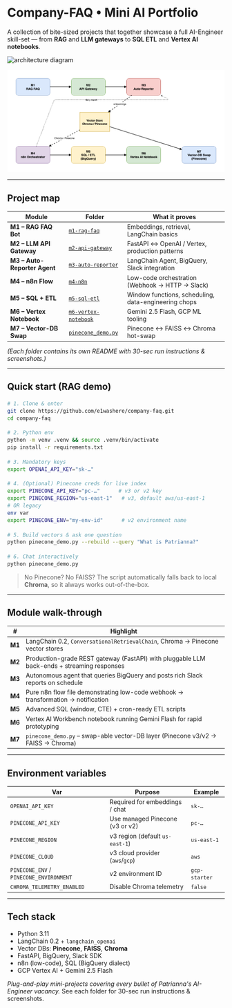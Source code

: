 # Company-FAQ • Mini AI Portfolio

A collection of bite-sized projects that together showcase a full AI-Engineer skill-set — from **RAG** and **LLM gateways** to **SQL ETL** and **Vertex AI notebooks**.

![architecture diagram](docs/architecture.png)

![architecture diagram](./architecture.png)

---

## Project map

| Module | Folder | What it proves |
| ------ | ------ | -------------- |
| **M1 – RAG FAQ Bot** | [`m1-rag-faq`](./m1-rag-faq/) | Embeddings, retrieval, LangChain basics |
| **M2 – LLM API Gateway** | [`m2-api-gateway`](./m2-api-gateway/) | FastAPI ↔ OpenAI / Vertex, production patterns |
| **M3 – Auto-Reporter Agent** | [`m3-auto-reporter`](./m3-auto-reporter/) | LangChain Agent, BigQuery, Slack integration |
| **M4 – n8n Flow** | [`m4-n8n`](./m4-n8n/) | Low-code orchestration (Webhook → HTTP → Slack) |
| **M5 – SQL + ETL** | [`m5-sql-etl`](./m5-sql-etl/) | Window functions, scheduling, data-engineering chops |
| **M6 – Vertex Notebook** | [`m6-vertex-notebook`](./m6-vertex-notebook/) | Gemini 2.5 Flash, GCP ML tooling |
| **M7 – Vector-DB Swap** | [`pinecone_demo.py`](./pinecone_demo.py) | Pinecone ↔ FAISS ↔ Chroma hot-swap |

*(Each folder contains its own README with 30-sec run instructions & screenshots.)*

---

## Quick start (RAG demo)

```bash
# 1. Clone & enter
git clone https://github.com/e1washere/company-faq.git
cd company-faq

# 2. Python env
python -m venv .venv && source .venv/bin/activate
pip install -r requirements.txt

# 3. Mandatory keys
export OPENAI_API_KEY="sk-…"

# 4. (Optional) Pinecone creds for live index
export PINECONE_API_KEY="pc-…"      # v3 or v2 key
export PINECONE_REGION="us-east-1"   # v3, default aws/us-east-1
# OR legacy
env var
export PINECONE_ENV="my-env-id"      # v2 environment name

# 5. Build vectors & ask one question
python pinecone_demo.py --rebuild --query "What is Patrianna?"

# 6. Chat interactively
python pinecone_demo.py
```

> No Pinecone? No FAISS? The script automatically falls back to local **Chroma**, so it always works out-of-the-box.

---

## Module walk-through

| # | Highlight |
| - | -------- |
| **M1** | LangChain 0.2, `ConversationalRetrievalChain`, Chroma → Pinecone vector stores |
| **M2** | Production-grade REST gateway (FastAPI) with pluggable LLM back-ends + streaming responses |
| **M3** | Autonomous agent that queries BigQuery and posts rich Slack reports on schedule |
| **M4** | Pure n8n flow file demonstrating low-code webhook → transformation → notification |
| **M5** | Advanced SQL (window, CTE) + cron-ready ETL scripts |
| **M6** | Vertex AI Workbench notebook running Gemini Flash for rapid prototyping |
| **M7** | `pinecone_demo.py` – swap-able vector-DB layer (Pinecone v3/v2 → FAISS → Chroma) |

---

## Environment variables

| Var | Purpose | Example |
| --- | ------- | ------- |
| `OPENAI_API_KEY` | Required for embeddings / chat | `sk-…` |
| `PINECONE_API_KEY` | Use managed Pinecone (v3 or v2) | `pc-…` |
| `PINECONE_REGION` | v3 region (default `us-east-1`) | `us-east-1` |
| `PINECONE_CLOUD` | v3 cloud provider (`aws`/`gcp`) | `aws` |
| `PINECONE_ENV` / `PINECONE_ENVIRONMENT` | v2 environment ID | `gcp-starter` |
| `CHROMA_TELEMETRY_ENABLED` | Disable Chroma telemetry | `false` |

---

## Tech stack

* Python 3.11
* LangChain 0.2 + `langchain_openai`
* Vector DBs: **Pinecone**, **FAISS**, **Chroma**
* FastAPI, BigQuery, Slack SDK
* n8n (low-code), SQL (BigQuery dialect)
* GCP Vertex AI + Gemini 2.5 Flash

_Plug-and-play mini-projects covering every bullet of Patrianna's AI-Engineer vacancy._
See each folder for 30-sec run instructions & screenshots.
